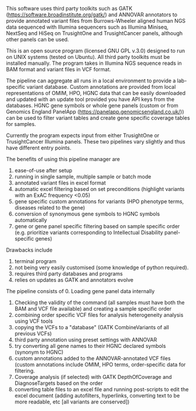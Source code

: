 This software uses third party toolkits such as GATK (https://software.broadinstitute.org/gatk/) and ANNOVAR annotators to provide annotated variant files from Burrows-Wheeler aligned human NGS data sequenced with Illumina sequencers such as Illumina Miniseq, NextSeq and HiSeq on TrusightOne and TrusightCancer panels, although other panels can be used.

This is an open source program (licensed GNU GPL v.3.0) designed to run on UNIX systems (tested on Ubuntu). All third party toolkits must be installed manually. The program takes in Illumina NGS sequence reads in BAM format and variant files in VCF format.

The pipeline can aggregate all runs in a local environment to provide a lab-specific variant database. Custom annotations are provided from local representations of OMIM, HPO, HGNC data that can be easily downloaded and updated with an update tool provided you have API keys from the databases. HGNC gene symbols or whole gene panels (custom or from Genomics England PanelApp (https://panelapp.genomicsengland.co.uk/)) can be used to filter variant tables and create gene specific coverage tables for samples.

Currently the program expects input from either TrusightOne or TrusightCancer Illumina panels. These two pipelines vary slightly and thus have different entry points.

The benefits of using this pipeline manager are
1. ease-of-use after setup
2. running in single sample, multiple sample or batch mode
3. annotated variant files in excel format
4. automatic excel filtering based on set preconditions (highlight variants with an ExAC frequency <0.05)
5. gene specific custom annotations for variants (HPO phenotype terms, diseases related to the gene)
6. conversion of synonymous gene symbols to HGNC symbols automatically
7. gene or gene panel specific filtering based on sample specific order (e.g. prioritize variants corresponding to Intellectual Disability panel-specific genes)

Drawbacks include
1. terminal program
2. not being very easily customised (some knowledge of python required).
3. requires third party databases and programs
4. relies on updates as GATK and annotators evolve

The pipeline consists of
0. Loading gene panel data internally
1. Checking the validity of the command (all samples must have both the BAM and VCF file available) and creating a sample specific order
2. combining order specific VCF files for analysis heterogeneity analysis using VCF tools
3. copying the VCFs to a "database" (GATK CombineVariants of all previous VCFs)
4. third party annotation using preset settings with ANNOVAR
5. try converting all gene names to their HGNC declared symbols (synonym to HGNC)
6. custom annotations added to the ANNOVAR-annotated VCF files (custom annotations include OMIM, HPO terms, order-specific data for filtering.
7. Coverage analysis (if selected) with GATK DepthOfCoverage and DiagnoseTargets based on the order
8. converting table files to an excel file and running post-scripts to edit the excel document (adding autofilters, hyperlinks, converting text to be more readable, etc [all variants are conserved])
